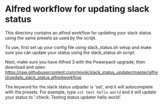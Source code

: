 # Alfred workflow for updating slack status

This directory contains an alfred workflow for updating your slack status
using the same presets as used by the script.

To use, first set up your config file using slack_status.sh setup and make
sure you can update your status using the slack_status.sh script.

Next, make sure you have Alfred 3 with the Powerpack upgrade, then download
and open <https://raw.githubusercontent.com/mivok/slack_status_updater/master/alfred/update_slack_status.alfredworkflow>

The keyword for the slack status udpader is 'sst', and it will autocomplete
with the presets. For example, type `sst test hello world` and it will update
your status to ':check: Testing status updater hello world'.
